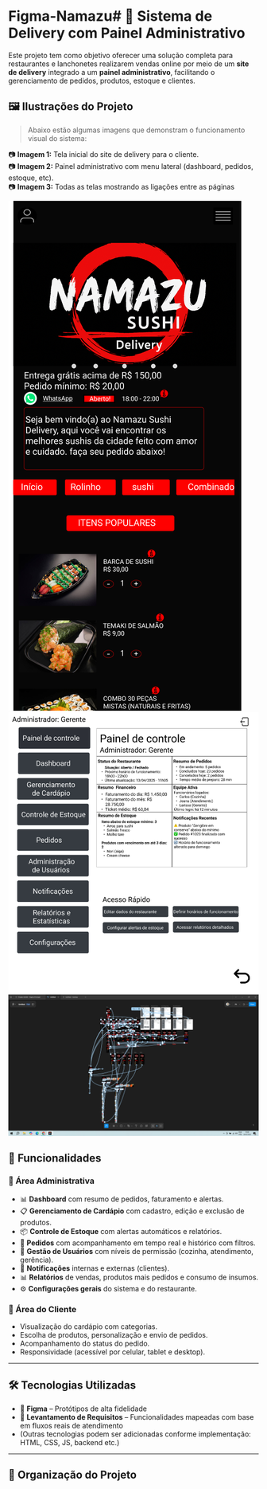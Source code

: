 # Figma-Namazu# 🍔 Sistema de Delivery com Painel Administrativo

Este projeto tem como objetivo oferecer uma solução completa para restaurantes e lanchonetes realizarem vendas online por meio de um **site de delivery** integrado a um **painel administrativo**, facilitando o gerenciamento de pedidos, produtos, estoque e clientes.

## 🖼️ Ilustrações do Projeto

> Abaixo estão algumas imagens que demonstram o funcionamento visual do sistema:

📷 **Imagem 1:** Tela inicial do site de delivery para o cliente.  
📷 **Imagem 2:** Painel administrativo com menu lateral (dashboard, pedidos, estoque, etc).  
📷 **Imagem 3:** Todas as telas mostrando as ligações entre as páginas 

![Imagem 1](imagem1.jpg)
![Imagem 2](GERENTE1.jpg)
![Imagem 1](geral.png)


## 🧩 Funcionalidades

### 🎯 Área Administrativa
- 📊 **Dashboard** com resumo de pedidos, faturamento e alertas.
- 📋 **Gerenciamento de Cardápio** com cadastro, edição e exclusão de produtos.
- 📦 **Controle de Estoque** com alertas automáticos e relatórios.
- 🧾 **Pedidos** com acompanhamento em tempo real e histórico com filtros.
- 👤 **Gestão de Usuários** com níveis de permissão (cozinha, atendimento, gerência).
- 🔔 **Notificações** internas e externas (clientes).
- 📊 **Relatórios** de vendas, produtos mais pedidos e consumo de insumos.
- ⚙️ **Configurações gerais** do sistema e do restaurante.

### 🛒 Área do Cliente
- Visualização do cardápio com categorias.
- Escolha de produtos, personalização e envio de pedidos.
- Acompanhamento do status do pedido.
- Responsividade (acessível por celular, tablet e desktop).

---

## 🛠️ Tecnologias Utilizadas

- 🎨 **Figma** – Protótipos de alta fidelidade
- 🧠 **Levantamento de Requisitos** – Funcionalidades mapeadas com base em fluxos reais de atendimento
- (Outras tecnologias podem ser adicionadas conforme implementação: HTML, CSS, JS, backend etc.)

---

## 📂 Organização do Projeto

